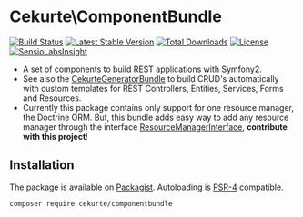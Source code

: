 # Cekurte\ComponentBundle

[![Build Status](https://img.shields.io/travis/jpcercal/CekurteComponentBundle/master.svg?style=flat-square)](http://travis-ci.org/jpcercal/CekurteComponentBundle)
[![Latest Stable Version](https://img.shields.io/packagist/v/cekurte/componentbundle.svg?style=flat-square)](https://packagist.org/packages/cekurte/componentbundle)
[![Total Downloads](https://img.shields.io/packagist/dt/cekurte/componentbundle.svg?style=flat-square)](https://packagist.org/packages/cekurte/componentbundle)
[![License](https://img.shields.io/packagist/l/cekurte/componentbundle.svg?style=flat-square)](https://packagist.org/packages/cekurte/componentbundle)
[![SensioLabsInsight](https://insight.sensiolabs.com/projects/33034475-e92d-4298-8357-b82f2e092ba0/mini.png)](https://insight.sensiolabs.com/projects/33034475-e92d-4298-8357-b82f2e092ba0)

- A set of components to build REST applications with Symfony2.
- See also the [CekurteGeneratorBundle](https://github.com/jpcercal/CekurteGeneratorBundle) to build CRUD's automatically 
with custom templates for REST Controllers, Entities, Services, Forms and Resources.
- Currently this package contains only support for one resource manager, the Doctrine ORM. But, this bundle adds easy way to 
  add any resource manager through the interface [ResourceManagerInterface](https://github.com/jpcercal/CekurteComponentBundle/blob/master/src/Service/ResourceManagerInterface.php), 
**contribute with this project**! 

## Installation

The package is available on [Packagist](http://packagist.org/packages/cekurte/componentbundle).
Autoloading is [PSR-4](https://github.com/php-fig/fig-standards/blob/master/accepted/PSR-4-autoloader.md) compatible.

```shell
composer require cekurte/componentbundle
```
